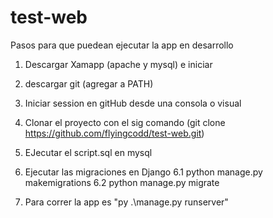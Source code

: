 # test-web
Pasos para que puedean ejecutar la app en desarrollo
1. Descargar Xamapp (apache y mysql) e iniciar
2. descargar git (agregar a PATH)
3. Iniciar session en gitHub desde una consola o visual
4. Clonar el proyecto con el sig comando (git clone https://github.com/flyingcodd/test-web.git)
5. EJecutar el script.sql en mysql
6. Ejecutar las migraciones en Django
6.1 python manage.py makemigrations
6.2 python manage.py migrate

7. Para correr la app es "py .\manage.py runserver"
